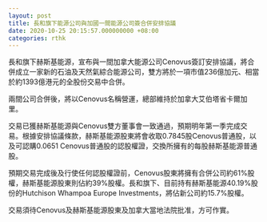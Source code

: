 ```yaml
---
layout: post
title: 長和旗下能源公司與加國一間能源公司簽合併安排協議
date: 2020-10-25 20:15:57.000000000 +08:00
categories: rthk
---
```


長和旗下赫斯基能源，宣布與一間加拿大能源公司Cenovus簽訂安排協議，將合併成立一家新的石油及天然氣綜合能源公司，雙方將於一項市值236億加元、相當於約1393億港元的全股份交易中合併。

兩間公司合併後，將以Cenovus名稱營運，總部維持於加拿大艾伯塔省卡爾加里。

交易已獲赫斯基能源與Cenovus雙方董事會一致通過，預期明年第一季完成交易。根據安排協議條款，赫斯基能源股東將會收取0.7845股Cenovus普通股，以及可認購0.0651 Cenovus普通股的認股權證，交換所擁有的每股赫斯基能源普通股。

預期交易完成後及行使任何認股權證前，Cenovus股東將擁有合併公司約61%股權，赫斯基能源股東則佔約39%股權。長和旗下、目前持有赫斯基能源40.19%股份的Hutchison Whampoa Europe Investments，將佔新公司約15.7%股權。

交易須待Cenovus及赫斯基能源股東及加拿大當地法院批准，方可作實。
